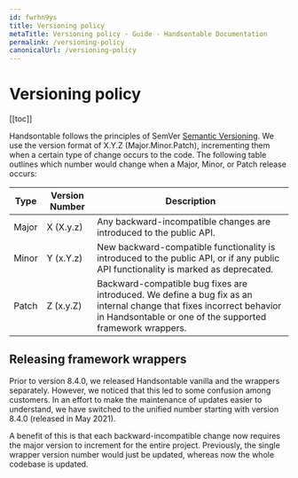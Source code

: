 ```yaml
---
id: fwrhn9ys
title: Versioning policy
metaTitle: Versioning policy - Guide - Handsontable Documentation
permalink: /versioning-policy
canonicalUrl: /versioning-policy
---
```


# Versioning policy

[[toc]]

Handsontable follows the principles of SemVer  [Semantic Versioning](https://semver.org/). We use the version format of X.Y.Z (Major.Minor.Patch), incrementing them when a certain type of change occurs to the code. The following table outlines which number would change when a Major, Minor, or Patch release occurs:

| Type| Version Number | Description |
|--|--|--|
| Major | X (X.y.z) | Any backward-incompatible changes are introduced to the public API.|
| Minor | Y (x.Y.z) | New backward-compatible functionality is introduced to the public API, or if any public API functionality is marked as deprecated.|
| Patch | Z (x.y.Z)  | Backward-compatible bug fixes are introduced. We define a bug fix as an internal change that fixes incorrect behavior in Handsontable or one of the supported framework wrappers.|

## Releasing framework wrappers

Prior to version 8.4.0, we released Handsontable vanilla and the wrappers separately. However, we noticed that this led to some confusion among customers. In an effort to make the maintenance of updates easier to understand, we have switched to the unified number starting with version 8.4.0 (released in May 2021).

A benefit of this is that each backward-incompatible change now requires the major version to increment for the entire project. Previously, the single wrapper version number would just be updated, whereas now the whole codebase is updated.

